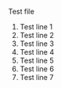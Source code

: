 Test file

1. Test line 1
2. Test line 2
3. Test line 3
4. Test line 4
5. Test line 5
6. Test line 6
7. Test line 7
